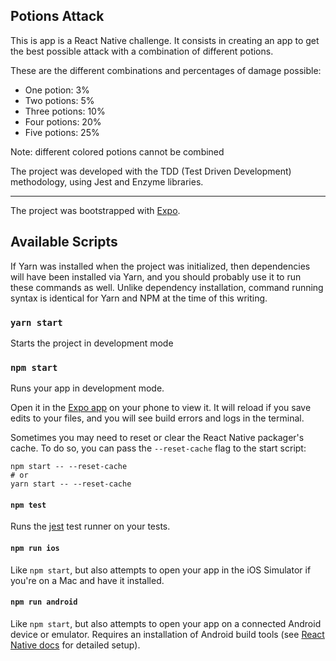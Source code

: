 ## Potions Attack

This is app is a React Native challenge. It consists in creating an app to get the best possible attack with a combination of different potions.


These are the different combinations and percentages of damage possible:

- One potion: 3%
- Two potions: 5%
- Three potions: 10%
- Four potions: 20%
- Five potions: 25%

Note: different colored potions cannot be combined

The project was developed with the TDD (Test Driven Development) methodology, using Jest and Enzyme libraries.

---

The project was bootstrapped with [Expo](https://expo.io).

## Available Scripts

If Yarn was installed when the project was initialized, then dependencies will have been installed via Yarn, and you should probably use it to run these commands as well. Unlike dependency installation, command running syntax is identical for Yarn and NPM at the time of this writing.

### `yarn start`
Starts the project in development mode

### `npm start`

Runs your app in development mode.

Open it in the [Expo app](https://expo.io) on your phone to view it. It will reload if you save edits to your files, and you will see build errors and logs in the terminal.

Sometimes you may need to reset or clear the React Native packager's cache. To do so, you can pass the `--reset-cache` flag to the start script:

```
npm start -- --reset-cache
# or
yarn start -- --reset-cache
```

#### `npm test`

Runs the [jest](https://github.com/facebook/jest) test runner on your tests.

#### `npm run ios`

Like `npm start`, but also attempts to open your app in the iOS Simulator if you're on a Mac and have it installed.

#### `npm run android`

Like `npm start`, but also attempts to open your app on a connected Android device or emulator. Requires an installation of Android build tools (see [React Native docs](https://facebook.github.io/react-native/docs/getting-started.html) for detailed setup).